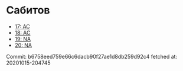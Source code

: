 # Сабитов
- [17: AC](17.md)
- [18: AC](18.md)
- [19: NA](19.md)
- [20: NA](20.md)

Commit: b6758eed759e66c6dacb90f27ae1d8db259d92c4
 fetched at: 20201015-204745
